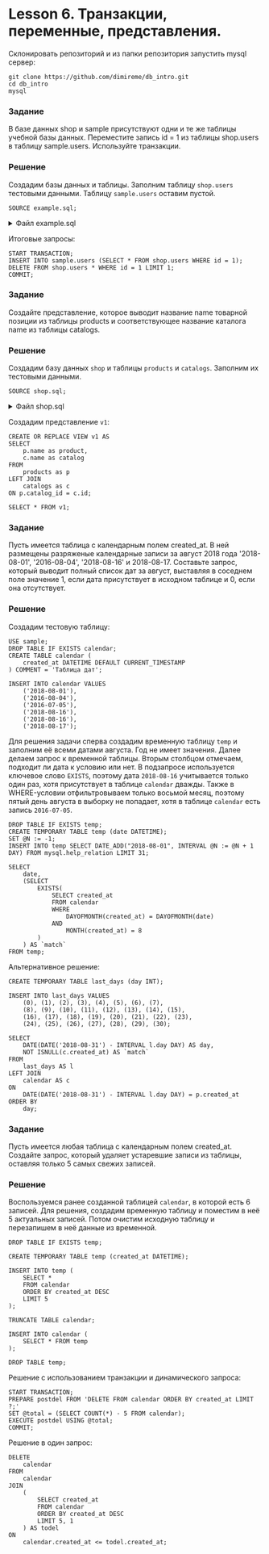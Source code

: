 # Lesson 6. Транзакции, переменные, представления.

Склонировать репозиторий и из папки репозитория запустить mysql сервер: 

```text
git clone https://github.com/dimireme/db_intro.git
cd db_intro
mysql
```

### Задание

В базе данных shop и sample присутствуют одни и те же таблицы учебной базы данных. 
Переместите запись id = 1 из таблицы shop.users в таблицу sample.users. Используйте транзакции.

### Решение

Создадим базы данных и таблицы. Заполним таблицу `shop.users` тестовыми данными. Таблицу `sample.users` оставим пустой.

```mysql
SOURCE example.sql;
```

<details><summary>Файл example.sql</summary>
<p>

```mysql
DROP DATABASE IF EXISTS shop;
CREATE DATABASE shop CHARACTER SET utf8mb4 COLLATE utf8mb4_unicode_ci;

USE shop;

DROP TABLE IF EXISTS users;
CREATE TABLE users (
    id SERIAL PRIMARY KEY,
    name VARCHAR(255) COMMENT 'Имя покупателя',
    birthday_at DATE COMMENT 'Дата рождения',
    created_at DATETIME DEFAULT CURRENT_TIMESTAMP,
    updated_at DATETIME DEFAULT CURRENT_TIMESTAMP ON UPDATE CURRENT_TIMESTAMP
) COMMENT = 'Покупатели';

INSERT INTO users (name, birthday_at) VALUES
    ('Геннадий', '1990-10-05'),
    ('Наталья', '1984-11-12'),
    ('Александр', '1985-05-20'),
    ('Сергей', '1988-02-14'),
    ('Иван', '1998-01-12'),
    ('Мария', '1992-08-29');


DROP DATABASE IF EXISTS sample;
CREATE DATABASE sample CHARACTER SET utf8mb4 COLLATE utf8mb4_unicode_ci;

USE sample;

DROP TABLE IF EXISTS users;
CREATE TABLE users (
    id SERIAL PRIMARY KEY,
    name VARCHAR(255) COMMENT 'Имя покупателя',
    birthday_at DATE COMMENT 'Дата рождения',
    created_at DATETIME DEFAULT CURRENT_TIMESTAMP,
    updated_at DATETIME DEFAULT CURRENT_TIMESTAMP ON UPDATE CURRENT_TIMESTAMP
) COMMENT = 'Покупатели';
```

</p>
</details>

Итоговые запросы:
```mysql
START TRANSACTION;
INSERT INTO sample.users (SELECT * FROM shop.users WHERE id = 1);
DELETE FROM shop.users * WHERE id = 1 LIMIT 1;
COMMIT;
```

### Задание

Создайте представление, которое выводит название name товарной позиции 
из таблицы products и соответствующее название каталога name из таблицы catalogs.

### Решение

Создадим базу данных `shop` и таблицы `products` и `catalogs`. Заполним их тестовыми данными.

```mysql
SOURCE shop.sql;
```

<details><summary>Файл shop.sql</summary>
<p>

```mysql
DROP DATABASE IF EXISTS shop;
CREATE DATABASE shop CHARACTER SET utf8mb4 COLLATE utf8mb4_unicode_ci;
USE shop;

DROP TABLE IF EXISTS catalogs;
CREATE TABLE catalogs (
    id SERIAL PRIMARY KEY,
    name VARCHAR(255) COMMENT 'Название раздела',
    UNIQUE unique_name(name(10))
) COMMENT = 'Разделы интернет-магазина';

INSERT INTO catalogs VALUES
	(NULL, 'Процессоры'),
	(NULL, 'Материнские платы'),
	(NULL, 'Видеокарты'),
	(NULL, 'Жесткие диски'),
	(NULL, 'Оперативная память');

DROP TABLE IF EXISTS products;
CREATE TABLE products (
    id SERIAL PRIMARY KEY,
    name VARCHAR(255) COMMENT 'Название',
    description TEXT COMMENT 'Описание',
    price DECIMAL (11,2) COMMENT 'Цена',
    catalog_id BIGINT UNSIGNED,
    created_at DATETIME DEFAULT CURRENT_TIMESTAMP,
    updated_at DATETIME DEFAULT CURRENT_TIMESTAMP ON UPDATE CURRENT_TIMESTAMP,
    FOREIGN KEY fk_catalog_id (catalog_id) REFERENCES catalogs (id) ON DELETE CASCADE ON UPDATE CASCADE
) COMMENT = 'Товарные позиции';

INSERT INTO products
    (name, description, price, catalog_id)
VALUES
    ('Intel Core i3-8100', 'Процессор для настольных персональных компьютеров, основанных на платформе Intel.', 7890.00, 1),
    ('Intel Core i5-7400', 'Процессор для настольных персональных компьютеров, основанных на платформе Intel.', 12700.00, 1),
    ('AMD FX-8320E', 'Процессор для настольных персональных компьютеров, основанных на платформе AMD.', 4780.00, 1),
    ('AMD FX-8320', 'Процессор для настольных персональных компьютеров, основанных на платформе AMD.', 7120.00, 1),
    ('ASUS ROG MAXIMUS X HERO', 'Материнская плата ASUS ROG MAXIMUS X HERO, Z370, Socket 1151-V2, DDR4, ATX', 19310.00, 2),
    ('Gigabyte H310M S2H', 'Материнская плата Gigabyte H310M S2H, H310, Socket 1151-V2, DDR4, mATX', 4790.00, 2),
    ('MSI B250M GAMING PRO', 'Материнская плата MSI B250M GAMING PRO, B250, Socket 1151, DDR4, mATX', 5060.00, 2);
```

</p>
</details>

Создадим представление `v1`:

```mysql
CREATE OR REPLACE VIEW v1 AS 
SELECT 
    p.name as product, 
    c.name as catalog 
FROM 
    products as p 
LEFT JOIN 
    catalogs as c 
ON p.catalog_id = c.id;

SELECT * FROM v1;
```

### Задание

Пусть имеется таблица с календарным полем created_at. 
В ней размещены разряженые календарные записи за август 2018 года '2018-08-01', 
'2016-08-04', '2018-08-16' и 2018-08-17. Составьте запрос, который выводит полный 
список дат за август, выставляя в соседнем поле значение 1, если дата присутствует
в исходном таблице и 0, если она отсутствует.

### Решение

Создадим тестовую таблицу:

```mysql
USE sample;
DROP TABLE IF EXISTS calendar;
CREATE TABLE calendar (
	created_at DATETIME DEFAULT CURRENT_TIMESTAMP
) COMMENT = 'Таблица дат';

INSERT INTO calendar VALUES
    ('2018-08-01'),
    ('2016-08-04'),
    ('2016-07-05'),
    ('2018-08-16'),
    ('2018-08-16'),
    ('2018-08-17');
```

Для решения задачи сперва создадим временную таблицу `temp` и заполним её всеми датами августа. Год не имеет значения. Далее делаем запрос к временной таблицы. Вторым столбцом отмечаем, подходит ли дата к условию или нет. В подзапросе используется ключевое слово `EXISTS`, поэтому дата `2018-08-16` учитывается только один раз, хотя присутствует в таблице `calendar` дважды. Также в WHERE-условии отфильтровываем только восьмой месяц, поэтому пятый день августа в выборку не попадает, хотя в таблице `calendar` есть запись `2016-07-05`.

```mysql
DROP TABLE IF EXISTS temp;
CREATE TEMPORARY TABLE temp (date DATETIME);
SET @N := -1;
INSERT INTO temp SELECT DATE_ADD("2018-08-01", INTERVAL @N := @N + 1  DAY) FROM mysql.help_relation LIMIT 31;

SELECT 
    date,
    (SELECT 
        EXISTS(
            SELECT created_at 
            FROM calendar 
            WHERE 
                DAYOFMONTH(created_at) = DAYOFMONTH(date)
            AND
                MONTH(created_at) = 8
        )
    ) AS `match`
FROM temp;
```

Альтернативное решение:

```mysql-sql
CREATE TEMPORARY TABLE last_days (day INT);

INSERT INTO last_days VALUES  
    (0), (1), (2), (3), (4), (5), (6), (7),
    (8), (9), (10), (11), (12), (13), (14), (15),
    (16), (17), (18), (19), (20), (21), (22), (23),
    (24), (25), (26), (27), (28), (29), (30);

SELECT 
    DATE(DATE('2018-08-31') - INTERVAL l.day DAY) AS day,
    NOT ISNULL(c.created_at) AS `match` 
FROM
    last_days AS l
LEFT JOIN 
    calendar AS c
ON 
    DATE(DATE('2018-08-31') - INTERVAL l.day DAY) = p.created_at
ORDER BY 
    day;
```

### Задание

Пусть имеется любая таблица с календарным полем created_at. 
Создайте запрос, который удаляет устаревшие записи из таблицы, оставляя только 5 самых свежих записей.

### Решение

Воспользуемся ранее созданной таблицей `calendar`, в которой есть 6 записей. Для решения, создадим временную таблицу и поместим в неё 5 актуальных записей. Потом очистим исходную таблицу и перезапишем в неё данные из временной.

```mysql
DROP TABLE IF EXISTS temp;

CREATE TEMPORARY TABLE temp (created_at DATETIME);

INSERT INTO temp (
    SELECT * 
    FROM calendar 
    ORDER BY created_at DESC 
    LIMIT 5
);

TRUNCATE TABLE calendar;

INSERT INTO calendar (
    SELECT * FROM temp
);

DROP TABLE temp;
```

Решение с использованием транзакции и динамического запроса:

```mysql-sql
START TRANSACTION;
PREPARE postdel FROM 'DELETE FROM calendar ORDER BY created_at LIMIT ?;'
SET @total = (SELECT COUNT(*) - 5 FROM calendar);
EXECUTE postdel USING @total;
COMMIT;
```

Решение в один запрос:

```mysql-sql
DELETE
    calendar 
FROM 
    calendar
JOIN 
    (
        SELECT created_at 
        FROM calendar
        ORDER BY created_at DESC
        LIMIT 5, 1
    ) AS todel
ON
    calendar.created_at <= todel.created_at;
```
